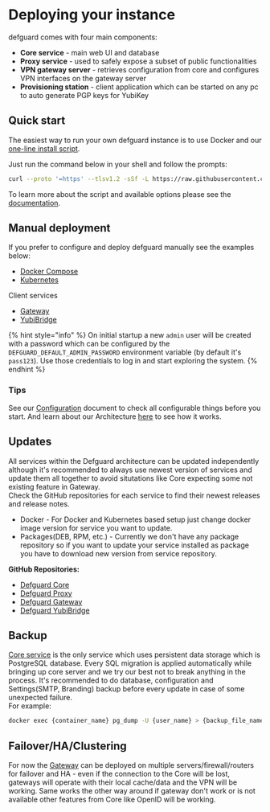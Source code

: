 # Deploying your instance

defguard comes with four main components:

* **Core service** - main web UI and database
* **Proxy service** - used to safely expose a subset of public functionalities
* **VPN gateway server** - retrieves configuration from core and configures VPN interfaces on the gateway server
* **Provisioning station** - client application which can be started on any pc to auto generate PGP keys for YubiKey

## Quick start

The easiest way to run your own defguard instance is to use Docker and our [one-line install script](one-line-install.md).

Just run the command below in your shell and follow the prompts:

```bash
curl --proto '=https' --tlsv1.2 -sSf -L https://raw.githubusercontent.com/DefGuard/deployment/main/docker-compose/setup.sh -O && bash setup.sh
```

To learn more about the script and available options please see the [documentation](one-line-install.md).

## Manual deployment

If you prefer to configure and deploy defguard manually see the examples below:

* [Docker Compose](docker-compose.md)
* [Kubernetes](../../community-features/setting-up-your-instance/kubernetes.md)

Client services

* [Gateway](gateway.md)
* [YubiBridge](../yubikey-provisioning.md)

{% hint style="info" %}
On initial startup a new `admin` user will be created with a password which can be configured by the `DEFGUARD_DEFAULT_ADMIN_PASSWORD` environment variable (by default it's `pass123`). Use those credentials to log in and start exploring the system.
{% endhint %}

### Tips

See our [Configuration](configuration.md) document to check all configurable things before you start. And learn about our Architecture [here](../../in-depth/architecture.md) to see how it works.



## Updates

All services within the Defguard architecture can be updated independently although it's recommended to always use newest version of services and update them all together to avoid situtations like Core expecting some not existing feature in Gateway.  \
Check the GitHub repositories for each service to find their newest releases and release notes.

* Docker - For Docker and Kubernetes based setup just change docker image version for service you want to update.
* Packages(DEB, RPM, etc.) - Currently we don't have any package repository so if you want to update your service installed as package you have to download new version from service repository.

**GitHub Repositories:**

* [Defguard Core](https://github.com/DefGuard/defguard/releases)
* [Defguard Proxy](https://github.com/DefGuard/proxy/releases)
* [Defguard Gateway](https://github.com/DefGuard/gateway/releases)
* [Defguard YubiBridge](https://github.com/DefGuard/YubiKey-Provision/releases)

## Backup&#x20;

[Core service](https://github.com/DefGuard/defguard) is the only service which uses persistent data storage which is PostgreSQL database. Every SQL migration is applied automatically while bringing up core server and we try our best not to break anything in the process. It's recommended to do database,  configuration and Settings(SMTP, Branding) backup before every update in case of some unexpected failure.\
For example:

```bash
docker exec {container_name} pg_dump -U {user_name} > {backup_file_name}
```



## Failover/HA/Clustering

For now the [Gateway](gateway.md) can be deployed on multiple servers/firewall/routers for failover and HA - even if the connection to the Core will be lost, gateways will operate with their local cache/data and the VPN will be working.  Same works the other way around if gateway don't work or is not available other features from Core like OpenID will be working.&#x20;
